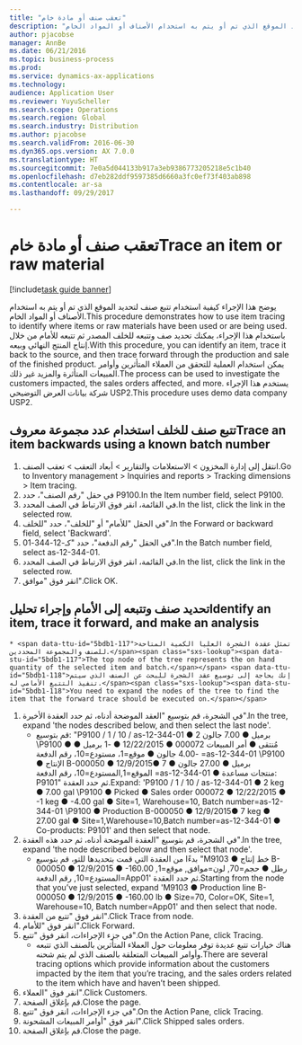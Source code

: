 ```yaml
---
title: "تعقب صنف أو مادة خام"
description: "يوضح هذا الإجراء كيفية استخدام تتبع صنف لتحديد الموقع الذي تم أو يتم به استخدام الأصناف أو المواد الخام."
author: pjacobse
manager: AnnBe
ms.date: 06/21/2016
ms.topic: business-process
ms.prod: 
ms.service: dynamics-ax-applications
ms.technology: 
audience: Application User
ms.reviewer: YuyuScheller
ms.search.scope: Operations
ms.search.region: Global
ms.search.industry: Distribution
ms.author: pjacobse
ms.search.validFrom: 2016-06-30
ms.dyn365.ops.version: AX 7.0.0
ms.translationtype: HT
ms.sourcegitcommit: 7e0a5d044133b917a3eb9386773205218e5c1b40
ms.openlocfilehash: d7eb282ddf9597385d6660a3fc0ef73f403ab898
ms.contentlocale: ar-sa
ms.lasthandoff: 09/29/2017

---
```

# <a name="trace-an-item-or-raw-material"></a><span data-ttu-id="5bdb1-103">تعقب صنف أو مادة خام</span><span class="sxs-lookup"><span data-stu-id="5bdb1-103">Trace an item or raw material</span></span>

[!include[task guide banner](../../includes/task-guide-banner.md)]

<span data-ttu-id="5bdb1-104">يوضح هذا الإجراء كيفية استخدام تتبع صنف لتحديد الموقع الذي تم أو يتم به استخدام الأصناف أو المواد الخام.</span><span class="sxs-lookup"><span data-stu-id="5bdb1-104">This procedure demonstrates how to use item tracing to identify where items or raw materials have been used or are being used.</span></span> <span data-ttu-id="5bdb1-105">باستخدام هذا الإجراء، يمكنك تحديد صف وتتبعه للخلف المصدر ثم تتبعه للأمام من خلال إنتاج المنتج النهائي وبيعه.</span><span class="sxs-lookup"><span data-stu-id="5bdb1-105">With this procedure, you can identify an item, trace it back to the source, and then trace forward through the production and sale of the finished product.</span></span> <span data-ttu-id="5bdb1-106">يمكن استخدام العملية للتحقق من العملاء المتأثرين وأوامر المبيعات المتأثرة والمزيد غير ذلك.</span><span class="sxs-lookup"><span data-stu-id="5bdb1-106">The process can be used to investigate the customers impacted, the sales orders affected, and more.</span></span> <span data-ttu-id="5bdb1-107">يستخدم هذا الإجراء شركة بيانات العرض التوضيحي USP2.</span><span class="sxs-lookup"><span data-stu-id="5bdb1-107">This procedure uses demo data company USP2.</span></span>


## <a name="trace-an-item-backwards-using-a-known-batch-number"></a><span data-ttu-id="5bdb1-108">تتبع صنف للخلف استخدام عدد مجموعة معروف</span><span class="sxs-lookup"><span data-stu-id="5bdb1-108">Trace an item backwards using a known batch number</span></span>
1. <span data-ttu-id="5bdb1-109">انتقل إلى إدارة المخزون > الاستعلامات والتقارير > أبعاد التعقب > تعقب الصنف.</span><span class="sxs-lookup"><span data-stu-id="5bdb1-109">Go to Inventory management > Inquiries and reports > Tracking dimensions > Item tracing.</span></span>
2. <span data-ttu-id="5bdb1-110">في حقل "رقم الصنف"، حدد P9100.</span><span class="sxs-lookup"><span data-stu-id="5bdb1-110">In the Item number field, select P9100.</span></span>
3. <span data-ttu-id="5bdb1-111">في القائمة، انقر فوق الارتباط في الصف المحدد.</span><span class="sxs-lookup"><span data-stu-id="5bdb1-111">In the list, click the link in the selected row.</span></span>
4. <span data-ttu-id="5bdb1-112">في الحقل "للأمام" أو "للخلف"، حدد "للخلف".</span><span class="sxs-lookup"><span data-stu-id="5bdb1-112">In the Forward or backward field, select 'Backward'.</span></span>
5. <span data-ttu-id="5bdb1-113">في الحقل "رقم الدفعة"، حدد "كـ-12-344-01".</span><span class="sxs-lookup"><span data-stu-id="5bdb1-113">In the Batch number field, select as-12-344-01.</span></span>
6. <span data-ttu-id="5bdb1-114">في القائمة، انقر فوق الارتباط في الصف المحدد.</span><span class="sxs-lookup"><span data-stu-id="5bdb1-114">In the list, click the link in the selected row.</span></span>
7. <span data-ttu-id="5bdb1-115">انقر فوق "موافق".</span><span class="sxs-lookup"><span data-stu-id="5bdb1-115">Click OK.</span></span>

## <a name="identify-an-item-trace-it-forward-and-make-an-analysis"></a><span data-ttu-id="5bdb1-116">تحديد صنف وتتبعه إلى الأمام وإجراء تحليل</span><span class="sxs-lookup"><span data-stu-id="5bdb1-116">Identify an item, trace it forward, and make an analysis</span></span>
    * <span data-ttu-id="5bdb1-117">تمثل عقدة الشجرة العليا الكمية المتاحة للصنف والمجموعة المحددين.</span><span class="sxs-lookup"><span data-stu-id="5bdb1-117">The top node of the tree represents the on hand quantity of the selected item and batch.</span></span> <span data-ttu-id="5bdb1-118">إنك بحاجة إلى توسيع عقد الشجرة للبحث عن الصنف الذي سيتم تنفيذ التتبع الأمامي له.</span><span class="sxs-lookup"><span data-stu-id="5bdb1-118">You need to expand the nodes of the tree to find the item that the forward trace should be executed on.</span></span>   
1. <span data-ttu-id="5bdb1-119">في الشجرة، قم بتوسيع "العقد الموضحة أدناه، ثم حدد العقدة الأخيرة".</span><span class="sxs-lookup"><span data-stu-id="5bdb1-119">In the tree, expand 'the nodes described below, and then select the last node'.</span></span>
    * <span data-ttu-id="5bdb1-120">قم بتوسيع: "P9100 / 1 / 10 / as-12-344-01 ● 2 برميل ● 7.00 جالون \P9100 ● مُنتقى ● أمر المبيعات 000072 ● 12/22/2015 ● -1 برميل ● -4.00 جالون ● موقع=1، مستودع=10، رقم الدفعة =as-12-344-01  \P9100 ● الإنتاج B-000050 ● 12/9/2015● 7 برميل ● 27.00 جالون ● الموقع=1,المستودع=10، رقم الدفعة =as-12-344-01 ● منتجات مساعدة: P9101" ثم حدد العقدة.</span><span class="sxs-lookup"><span data-stu-id="5bdb1-120">Expand: 'P9100 / 1 / 10 / as-12-344-01 ● 2 keg ● 7.00 gal  \P9100 ● Picked ● Sales order 000072 ● 12/22/2015  ● -1 keg ● -4.00 gal ● Site=1, Warehouse=10, Batch number=as-12-344-01  \P9100 ● Production B-000050 ● 12/9/2015● 7 keg ● 27.00 gal ● Site=1,Warehouse=10,Batch number=as-12-344-01 ● Co-products: P9101' and then select that node.</span></span>     
2. <span data-ttu-id="5bdb1-121">في الشجرة، قم بتوسيع "العقدة الموضحة أدناه، ثم حدد هذه العقدة".</span><span class="sxs-lookup"><span data-stu-id="5bdb1-121">In the tree, expand 'the node described below and then select that node'.</span></span>
    * <span data-ttu-id="5bdb1-122">بدءًا من العقدة التي قمت بتحديدها للتو، قم بتوسيع "M9103 ● خط إنتاج B-000050 ● 12/9/2015 ● -160.00 رطل ● حجم=70, لون=موافق, موقع=1, المستودع=10, رقم الدفعة=App01' ثم حدد العقدة.</span><span class="sxs-lookup"><span data-stu-id="5bdb1-122">Starting from the node that you’ve just selected,  expand 'M9103 ● Production line B-000050 ● 12/9/2015  ● -160.00 lb ● Size=70, Color=OK, Site=1, Warehouse=10, Batch number=App01' and then select that node.</span></span>  
3. <span data-ttu-id="5bdb1-123">انقر فوق "تتبع من العقدة".</span><span class="sxs-lookup"><span data-stu-id="5bdb1-123">Click Trace from node.</span></span>
4. <span data-ttu-id="5bdb1-124">انقر فوق "للأمام".</span><span class="sxs-lookup"><span data-stu-id="5bdb1-124">Click Forward.</span></span>
5. <span data-ttu-id="5bdb1-125">في جزء الإجراءات، انقر فوق "تتبع".</span><span class="sxs-lookup"><span data-stu-id="5bdb1-125">On the Action Pane, click Tracing.</span></span>
    * <span data-ttu-id="5bdb1-126">هناك خيارات تتبع عديدة توفر معلومات حول العملاء المتأثرين بالصنف الذي تتبعه وأوامر المبيعات المتعلقة بالصنف الذي لم يتم شحنه.</span><span class="sxs-lookup"><span data-stu-id="5bdb1-126">There are several tracing options which provide information about the customers impacted by the item that you’re tracing, and the sales orders related to the item which have and haven’t been shipped.</span></span>   
6. <span data-ttu-id="5bdb1-127">انقر فوق "العملاء".</span><span class="sxs-lookup"><span data-stu-id="5bdb1-127">Click Customers.</span></span>
7. <span data-ttu-id="5bdb1-128">قم بإغلاق الصفحة.</span><span class="sxs-lookup"><span data-stu-id="5bdb1-128">Close the page.</span></span>
8. <span data-ttu-id="5bdb1-129">في جزء الإجراءات، انقر فوق "تتبع".</span><span class="sxs-lookup"><span data-stu-id="5bdb1-129">On the Action Pane, click Tracing.</span></span>
9. <span data-ttu-id="5bdb1-130">انقر فوق "أوامر المبيعات المشحونة".</span><span class="sxs-lookup"><span data-stu-id="5bdb1-130">Click Shipped sales orders.</span></span>
10. <span data-ttu-id="5bdb1-131">قم بإغلاق الصفحة.</span><span class="sxs-lookup"><span data-stu-id="5bdb1-131">Close the page.</span></span>

